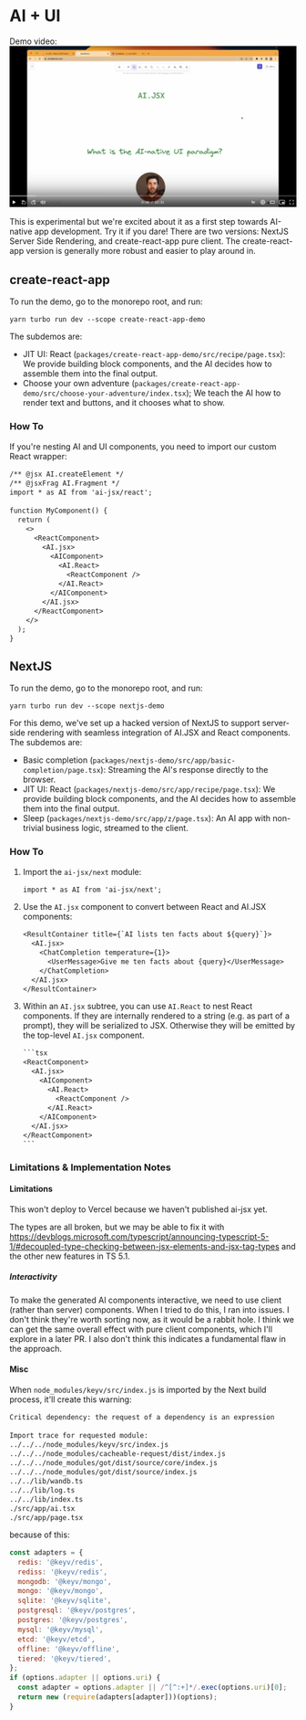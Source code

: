 # AI + UI

Demo video: [![Loom video](../../docs/loom.png)](https://www.loom.com/share/79ca3706839049a2beaf70f75950f86f)

This is experimental but we're excited about it as a first step towards AI-native app development. Try it if you dare! There are two versions: NextJS Server Side Rendering, and create-react-app pure client. The create-react-app version is generally more robust and easier to play around in.

## create-react-app

To run the demo, go to the monorepo root, and run:

```
yarn turbo run dev --scope create-react-app-demo
```

The subdemos are:

- JIT UI: React (`packages/create-react-app-demo/src/recipe/page.tsx`): We provide building block components, and the AI decides how to assemble them into the final output.
- Choose your own adventure (`packages/create-react-app-demo/src/choose-your-adventure/index.tsx`); We teach the AI how to render text and buttons, and it chooses what to show.

### How To

If you're nesting AI and UI components, you need to import our custom React wrapper:

```tsx
/** @jsx AI.createElement */
/** @jsxFrag AI.Fragment */
import * as AI from 'ai-jsx/react';

function MyComponent() {
  return (
    <>
      <ReactComponent>
        <AI.jsx>
          <AIComponent>
            <AI.React>
              <ReactComponent />
            </AI.React>
          </AIComponent>
        </AI.jsx>
      </ReactComponent>
    </>
  );
}
```

## NextJS

To run the demo, go to the monorepo root, and run:

```
yarn turbo run dev --scope nextjs-demo
```

For this demo, we've set up a hacked version of NextJS to support server-side rendering with seamless integration of AI.JSX and React components. The subdemos are:

- Basic completion (`packages/nextjs-demo/src/app/basic-completion/page.tsx`): Streaming the AI's response directly to the browser.
- JIT UI: React (`packages/nextjs-demo/src/app/recipe/page.tsx`): We provide building block components, and the AI decides how to assemble them into the final output.
- Sleep (`packages/nextjs-demo/src/app/z/page.tsx`): An AI app with non-trivial business logic, streamed to the client.

### How To

1.  Import the `ai-jsx/next` module:

    ```tsx
    import * as AI from 'ai-jsx/next';
    ```

1.  Use the `AI.jsx` component to convert between React and AI.JSX components:

    ```tsx
    <ResultContainer title={`AI lists ten facts about ${query}`}>
      <AI.jsx>
        <ChatCompletion temperature={1}>
          <UserMessage>Give me ten facts about {query}</UserMessage>
        </ChatCompletion>
      </AI.jsx>
    </ResultContainer>
    ```

1.  Within an `AI.jsx` subtree, you can use `AI.React` to nest React components. If they are internally rendered to
    a string (e.g. as part of a prompt), they will be serialized to JSX. Otherwise they will be emitted by the top-level
    `AI.jsx` component.

        ```tsx
        <ReactComponent>
          <AI.jsx>
            <AIComponent>
              <AI.React>
                <ReactComponent />
              </AI.React>
            </AIComponent>
          </AI.jsx>
        </ReactComponent>
        ```

### Limitations & Implementation Notes

#### Limitations

This won't deploy to Vercel because we haven't published ai-jsx yet.

The types are all broken, but we may be able to fix it with https://devblogs.microsoft.com/typescript/announcing-typescript-5-1/#decoupled-type-checking-between-jsx-elements-and-jsx-tag-types and the other new features in TS 5.1.

##### Interactivity

To make the generated AI components interactive, we need to use client (rather than server) components. When I tried to do this, I ran into issues. I don't think they're worth sorting now, as it would be a rabbit hole. I think we can get the same overall effect with pure client components, which I'll explore in a later PR. I also don't think this indicates a fundamental flaw in the approach.

#### Misc

When `node_modules/keyv/src/index.js` is imported by the Next build process, it'll create this warning:

```
Critical dependency: the request of a dependency is an expression

Import trace for requested module:
../../../node_modules/keyv/src/index.js
../../../node_modules/cacheable-request/dist/index.js
../../../node_modules/got/dist/source/core/index.js
../../../node_modules/got/dist/source/index.js
../../lib/wandb.ts
../../lib/log.ts
../../lib/index.ts
./src/app/ai.tsx
./src/app/page.tsx
```

because of this:

```js
const adapters = {
  redis: '@keyv/redis',
  rediss: '@keyv/redis',
  mongodb: '@keyv/mongo',
  mongo: '@keyv/mongo',
  sqlite: '@keyv/sqlite',
  postgresql: '@keyv/postgres',
  postgres: '@keyv/postgres',
  mysql: '@keyv/mysql',
  etcd: '@keyv/etcd',
  offline: '@keyv/offline',
  tiered: '@keyv/tiered',
};
if (options.adapter || options.uri) {
  const adapter = options.adapter || /^[^:+]*/.exec(options.uri)[0];
  return new (require(adapters[adapter]))(options);
}
```
